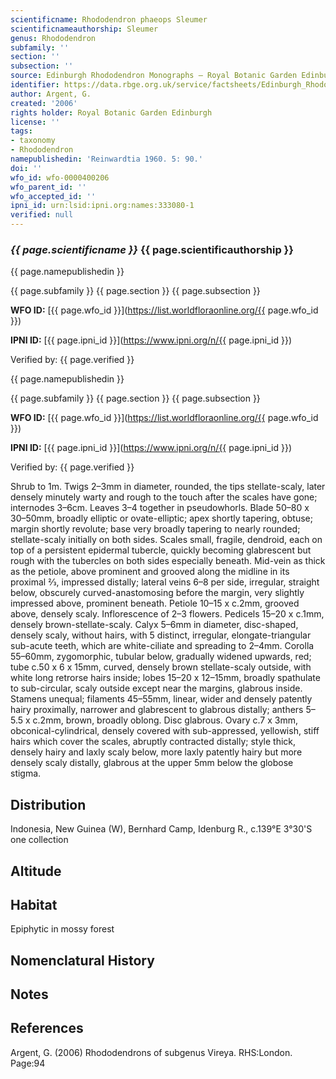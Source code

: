 ```yaml
---
scientificname: Rhododendron phaeops Sleumer
scientificnameauthorship: Sleumer
genus: Rhododendron
subfamily: ''
section: ''
subsection: ''
source: Edinburgh Rhododendron Monographs – Royal Botanic Garden Edinburgh
identifier: https://data.rbge.org.uk/service/factsheets/Edinburgh_Rhododendron_Monographs.xhtml
author: Argent, G.
created: '2006'
rights holder: Royal Botanic Garden Edinburgh
license: ''
tags:
- taxonomy
- Rhododendron
namepublishedin: 'Reinwardtia 1960. 5: 90.'
doi: ''
wfo_id: wfo-0000400206
wfo_parent_id: ''
wfo_accepted_id: ''
ipni_id: urn:lsid:ipni.org:names:333080-1
verified: null
---
```

### _{{ page.scientificname }}_ {{ page.scientificauthorship }}
 {{ page.namepublishedin }}

{{ page.subfamily }} {{ page.section }} {{ page.subsection }}

**WFO ID:** [{{ page.wfo_id }}](https://list.worldfloraonline.org/{{ page.wfo_id }})

**IPNI ID:** [{{ page.ipni_id }}](https://www.ipni.org/n/{{ page.ipni_id }})

Verified by: {{ page.verified }}

 {{ page.namepublishedin }}

{{ page.subfamily }} {{ page.section }} {{ page.subsection }}

**WFO ID:** [{{ page.wfo_id }}](https://list.worldfloraonline.org/{{ page.wfo_id }})

**IPNI ID:** [{{ page.ipni_id }}](https://www.ipni.org/n/{{ page.ipni_id }})

Verified by: {{ page.verified }}



Shrub to 1m. Twigs 2–3mm in diameter, rounded, the tips stellate-scaly, later densely minutely warty and rough to the touch after the scales have gone; internodes 3–6cm. Leaves 3–4 together in pseudowhorls. Blade 50–80 x 30–50mm, broadly elliptic or ovate-elliptic; apex shortly tapering, obtuse; margin shortly revolute; base very broadly tapering to nearly rounded; stellate-scaly initially on both sides. Scales small, fragile, dendroid, each on top of a persistent epidermal tubercle, quickly becoming glabrescent but rough with the tubercles on both sides especially beneath. Mid-vein as thick as the petiole, above prominent and grooved along the midline in its proximal 2⁄3, impressed distally; lateral veins 6–8 per side, irregular, straight below, obscurely curved-anastomosing before the margin, very slightly impressed above, prominent beneath. Petiole 10–15 x c.2mm, grooved above, densely scaly. Inflorescence of 2–3 flowers. Pedicels 15–20 x c.1mm, densely brown-stellate-scaly. Calyx 5–6mm in diameter, disc-shaped, densely scaly, without hairs, with 5 distinct, irregular, elongate-triangular sub-acute teeth, which are white-ciliate and spreading to 2–4mm. Corolla 55–60mm, zygomorphic, tubular below, gradually widened upwards, red; tube c.50 x 6 x 15mm, curved, densely brown stellate-scaly outside, with white long retrorse hairs inside; lobes 15–20 x 12–15mm, broadly spathulate to sub-circular, scaly outside except near the margins, glabrous inside. Stamens unequal; filaments 45–55mm, linear, wider and densely patently hairy proximally, narrower and glabrescent to glabrous distally; anthers 5–5.5 x c.2mm, brown, broadly oblong. Disc glabrous. Ovary c.7 x 3mm, obconical-cylindrical, densely covered with sub-appressed, yellowish, stiff hairs which cover the scales, abruptly contracted distally; style thick, densely hairy and laxly scaly below, more laxly patently hairy but more densely scaly distally, glabrous at the upper 5mm below the globose stigma.

## Distribution
Indonesia, New Guinea (W), Bernhard Camp, Idenburg R., c.139°E 3°30'S one collection

## Altitude


## Habitat
Epiphytic in mossy forest

## Nomenclatural History

                       
## Notes


## References

Argent, G. (2006) Rhododendrons of subgenus Vireya. RHS:London. Page:94
